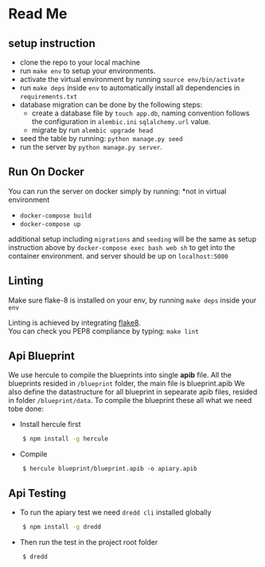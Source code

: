 # Read Me

## setup instruction 

- clone the repo to your local machine
- run `make env` to setup your environments.
- activate the virtual environment by running `source env/bin/activate`
- run `make deps` inside `env` to automatically install all dependencies in `requirements.txt`
- database migration can be done by the following steps:
	- create a database file by `touch app.db`, naming convention follows the configuration in `alembic.ini` `sqlalchemy.url` value.
	- migrate by run `alembic upgrade head`
- seed the table by running:
	`python manage.py seed`
- run the server by `python manage.py server`.

## Run On Docker

You can run the server on docker simply by running:
*not in virtual environment

- `docker-compose build`
- `docker-compose up` 

additional setup including `migrations` and `seeding` will be the same as setup instruction above by `docker-compose exec bash web sh` to get into the container environment.
and server should be up on `localhost:5000`

## Linting

Make sure flake-8 is installed on your env, by running `make deps` inside your `env`

Linting is achieved by integrating [flake8](http://flake8.pycqa.org). <br>
You can check you PEP8 compliance by typing: `make lint`

## Api Blueprint

We use hercule to compile the blueprints into single **apib** file.
All the blueprints resided in ```/blueprint``` folder, the main file is blueprint.apib
We also define the datastructure for all blueprint in sepearate apib files, resided in folder ```/blueprint/data```. To compile the blueprint these all what we need tobe done:

- Install hercule first

```sh
	$ npm install -g hercule
```

- Compile
```
	$ hercule blueprint/blueprint.apib -o apiary.apib
```

## Api Testing

-  To run the apiary test we need ```dredd cli``` installed globally

```sh
	$ npm install -g dredd
```

- Then run the test in the project root folder

```sh
	$ dredd
```

